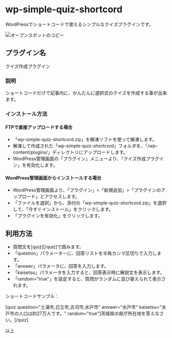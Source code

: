 # wp-simple-quiz-shortcord

WordPressでショートコードで使えるシンプルなクイズプラグインです。

![オープンスポットのコピー](https://github.com/kagua/wp-simple-quiz-shortcord/assets/631291/3a5b43c0-ace3-4cb2-bbe3-c8d0ed12c721)

## プラグイン名

クイズ作成プラグイン

### 説明

ショートコードだけで記事内に、かんたんに選択式のクイズを作成する事が出来ます。

### インストール方法

#### FTPで直接アップロードする場合

- 「wp-simple-quiz-shortcord.zip」を解凍ソフトを使って解凍します。
- 解凍して作成された「wp-simple-quiz-shortcord」フォルダを、「/wp-content/plugins/」ディレクトリにアップロードします。
- WordPress管理画面の「プラグイン」メニューより、「クイズ作成プラグイン」を有効化します。

#### WordPress管理画面からインストールする場合

- WordPress管理画面より、「プラグイン」>「新規追加」>「プラグインのアップロード」とアクセスします。
- 「ファイルを選択」から、添付の「wp-simple-quiz-shortcord.zip」を選択して、「今すぐインストール」をクリックします。
- 「プラグインを有効化」をクリックします。

## 利用方法

- 質問文を[quiz][/quiz]で囲みます。
- 「question」パラメーターに、回答リストを半角カンマ区切りで入力します。
- 「answer」パラメータに、回答を入力します。
- 「kaisetsu」パラメータを入力すると、回答表示時に解説文を表示します。
- 「random="true"」を設定すると、質問がランダムに並び替えられて表示されます。

ショートコードサンプル：

[quiz question="土浦市,日立市,古河市,水戸市" answer="水戸市" kaisetsu="水戸市の人口は約27万人です。" random="true"]茨城県の県庁所在地を答えなさい。[/quiz]

以上
